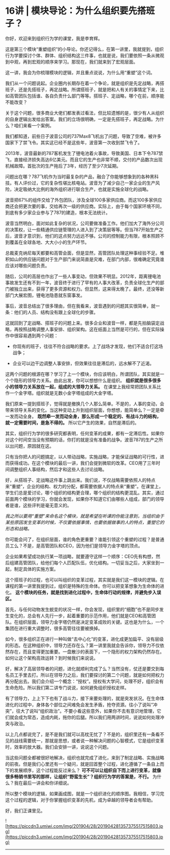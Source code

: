 # 16讲 | 模块导论：为什么组织要先搭班子？

你好，欢迎来到组织行为学的课堂，我是李育辉。

这是第三个模块“重塑组织”的小导论。你还记得么，在第一讲里，我就提到，组织行为学要探讨个体、群体、组织结构这三件事，也就是说，我们要依照一条从微观到中观，再到宏观的顺序来学习。那现在，我们就来到了宏观层面。

这一讲，我会为你梳理模块的逻辑，并且重点说说，为什么用“重塑”这个词。

我们从一个问题说起。企业圈内长期存在着一个争论，就是组织是先定战略，再搭班子，还是先搭班子，再定战略。所谓搭班子，就是把和人有关的事情定下来，比如高管团队包括谁、各自负责什么部门等等。搭班子、定战略，哪个在前，顺序能不能改变？

关于这个问题，很多商业大佬们都发表过看法，但比较遗憾的是，很少有人从组织的自身逻辑出发给出答案。我们的立场很明确，一定是先搭班子，再定战略。为什么？咱们来看一个案例。

我们都知道，前些日子波音公司的737Max8飞机出了问题，导致了空难，被许多国家下了禁飞令。其实这已经不是这些年，波音第一次收到禁飞令了。

2013年，波音最新的787客机发生了锂电池着火事故，导致美国、日本下令787禁飞，直接经济损失高达6亿美元。而且它的生产也非常不顺，交付的产品数次出现机械故障。首批次的生产拖后了3年，经历了至少7次延期。

问题出在哪？787飞机作为当时最复杂的产品，融合了你能够想象到的各种黑科技。有人评价过，它的复杂性堪比核电站。波音为了减少自己一家企业的生产风险，决定吸纳大比例的海外组织进行联合生产，也就是实施全球化的战略。

波音把67%的组件交给了外包团队，涉及全球100多家供应商。而这100多家供应商还会把更次要的事，交给再次一级的供应商。实际上，由于每个国家环境不同，到底有多少家企业参与了787的建造，根本无法统计。

波音当然明白，面对如此复杂的状况，公司要做准备工作。他们加大了海外分公司的决策权，让一些精通供应链管理的人进入到了决策层等等。但当787开始生产之后，波音才意识到，他们的这点努力远远不够。公司的控制能力有限，根本照顾不到覆盖在全球各地、大大小小的生产环节。

总裁麦克纳尼每天都要和高管会面，但是显然，高管团队处理这种事经验不足。堆积如山的供应链问题对于生产部门来说简直是灾难，在部门内部，很难确定究竟谁应该对哪些问题负责。

随后，公司的高层也作出了一些人事变动，但效果不明显。2012年，距离锂电池事故发生还有不到一年，波音终于进行了罕有的人事大改革，负责全球化生产的部门被独立出来，获得了更多资源和权力。但显然，这来得太晚了。最终，还没等新部门大展宏图，锂电池隐患就东窗事发。

事后，波音总结出了很多理由，但在我看来，波音遇到的问题其实很简单，就一条：他们的人员、结构没有跟上全球化的步骤。

这就回到了定战略、搭班子的问题上来。很多企业和波音一样，都是先拍脑袋定战略，再按照战略调整人事安排、组织架构。这在纸面上当然是可行的，但在实际操作中很容易遇到两个问题：

* 你现有的班子，往往不符合战略的要求。上了战场才发现，他们不适合打这场战争；

* 企业可以边干边调整人事安排，但效果往往是滞后的，远水解不了近渴。

这两个问题的根源在哪？学习了上一个模块，你应该明白，所谓团队，其实就是一个个隐形的领导力关系。由此出发，你可以想想什么是组织。 **组织就是很多很多小的领导力关系放在一起，组成的大领导力关系。** 在课堂上我经常把团队关系比作一个金字塔。组织就是无数小金字塔组成的大金字塔。

我们原来一提到搭班子，觉得就是撤换几个人那么简单。不是的，人事的变动，会带来领导关系的变化。当这种变动上升到组织层面，你想想，能简单么？一定是牵一发而动全身。 **既然牵一发而动全身，那么形成一个稳定的、有战斗力的结构，就一定需要时间，是急不得的。** 所以它产生的效果，自然是滞后的。

其实，组织行为学的很多研究都表明，任何变革的成果，都有一定滞后性。如果你对这个时间空当没有预期的话，你打的就是没有准备的战争。波音787的生产之所以出问题，原因就在这。

只有当你把人的问题搞定，以人带动战略，实施战略，才能保证战略的可行性，进而获得成功。在这个模块的最后一讲，我们会提到微软的改革。CEO用了三年时间调整组织人事结构，然后才和这些人去讨论战略。

好，从搭班子、定战略这件事上跳出来。我们说，不仅战略需要依照人的特点来“重塑”，企业的结构、权力的分配，都需要依据人的特点来“重塑”。在课堂上，学生们总是爱讨论，哪个组织的结构更合理，哪个组织的结构更混乱。其实，通过前面两个模块的学习，你就会发现，如果你不知道它们由哪些人组成，部门的领导者是谁，这些评判是毫无意义的。

 *我之所以要用“重塑”来命名这个模块，就是希望在听课的你能注意到，当组织由于某些原因发生变革的时候，不仅要依据事情，也要依据做事的人的特点，重塑它的形态和战略。*

你可能会问了，在组织层面，谁的角色更重要？谁能引领这个重塑的过程？是普通员工么？不是，是高管团队和CEO，因为他们是领导力金字塔的顶点。

企业如果希望成功执行某一项战略，就要遵守这样一个顺序：CEO先有构想，然后组建高管团队，给他们每个人匹配队伍，优化结构。一切妥当之后，大家坐到一起，制定具体的实施方案。

这个搭班子的过程，也可以叫组织的变革过程，其实就是我们这一模块的逻辑。在课程的第一讲里我提到过，组织是特殊的生命体。你可以把变革想象为生命体的进化。 **这个模块的任务，就是找到进化过程中，生命体行动的规律，并避免步入误区。**

首先，与任何动物发生蜕变的状况一样，你会发现，组织里的“细胞”也不是同步发生变化的，总会有人先行一步，起着重要的示范作用，他们就是CEO和高管团队。在组织层面，领导力金字塔仍然是决定变革成败的关键。这也是为什么，一个集团在进行重大调整时，很多高管往往要被换掉。

如今，很多组织正在进行一种叫做“去中心化”的变革，进化成更加扁平、没有层级的形态。在这种组织中，领导力还存在么？第一讲里我就会告诉你，领导力不仅依然存在，而且变得更加重要。一盘散沙的表面下，一个隐形的权力架构仍然存在。如何让这个架构高效运转？到时候我们来说说。

好，解决了高层领导者的问题，进化就顺利完成了么？当然没有，仗还是要交到每名员工手里去打。所以在领导力之后，我们要探讨的第二个问题，就是如何把权力再分配出去。我们会介绍一个概念：“授权”。授权有大学问，处理不好，组织会有生命危险。所以我们第二讲专门说说，如何避免组织授权走样。

有了领导力，上上下下也有了战斗力，接下来要处理的，就是突发状况。在生命体进化的过程中，身体各个部位之间难免会发生矛盾，抢夺资源。往小了说叫“冲突”，往大了说叫“组织政治”。不要小看这些意外，如果你不去有意识地管理，它们就会成为常态，造成内耗，拖你的后腿。所以我们用两讲时间，说说如何处理冲突与政治。

以上几点都说完了，是不是我们就可以高枕无忧了？不是的，组织里还有一条看不见的战线需要统一，那就是思想，或者说一种解决问题的心智模式，它是组织变革时，效率的放大器。我们会安排一讲，说说这个问题。

当这些问题全都被很好地解决，组织也就完成了进化，来到了制定战略、实施战略的前夜。但是我们心里还有一个疑问，就是回首整个过程，进化遵循了一条自上而下的发展顺序，这个过程能反过来么？ **可不可以让组织自下而上进行变革，就像很多畅销书里写的那样，让组织“野蛮生长”？组织行为学的答案是，不行。** 为什么？我在最后一讲会和你详细说。

所以整个模块的逻辑，如果画成图，就是一个组织进化的顺序图。我相信，学习完这个过程的逻辑，对于你掌握组织变革的先机，成为卓越的领导者会有帮助。

好，我们正课里见。

![https://piccdn3.umiwi.com/img/201904/28/201904281357375517515803.jpg](https://piccdn3.umiwi.com/img/201904/28/201904281357375517515803.jpg)

---
